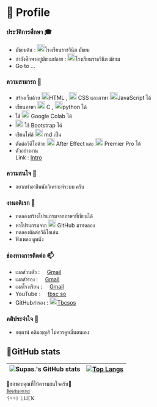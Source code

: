 # 📝 Profile
### ประวัติการศึกษา 🎓
+ มัธยมต้น : <img height=20px src="http://new.rnm.ac.th/wp-content/uploads/2015/12/rnm-logo-%E0%B8%82%E0%B8%AD%E0%B8%9A%E0%B8%82%E0%B8%B2%E0%B8%A7-1024x1024.png" />โรงเรียนราชวินิต มัธยม
+ กำลังศึกษาอยู่มัธยมปลาย : <img height=20px src="http://new.rnm.ac.th/wp-content/uploads/2015/12/rnm-logo-%E0%B8%82%E0%B8%AD%E0%B8%9A%E0%B8%82%E0%B8%B2%E0%B8%A7-1024x1024.png" />โรงเรียนราชวินิต มัธยม
+ Go to ...

### ความสามารถ 📍
+ สร้างเว็บด้วย
<img height=20px src="https://cdn.svgporn.com/logos/html-5.svg">HTML , 
<img height=20px src="https://cdn.svgporn.com/logos/css-3.svg" /> CSS และภาษา
<img height=20px src="https://cdn.svgporn.com/logos/javascript.svg" />JavaScript ได้
+ เขียนภาษา <img height=20px src="https://raw.githubusercontent.com/gilbarbara/logos/9f0858601cc8543b51c8eea0722dbab4a7c7a1f9/logos/c.svg" /> C ,
<img height=20px src="https://cdn.svgporn.com/logos/python.svg" />python ได้ 
+ ใช้
<img height=20px src="https://upload.wikimedia.org/wikipedia/commons/thumb/d/d0/Google_Colaboratory_SVG_Logo.svg/1600px-Google_Colaboratory_SVG_Logo.svg.png" /> Google Colab ได้
+ <img height=20px src="https://cdn.svgporn.com/logos/bootstrap.svg" /> ใช้ Bootstrap ได้
+ เขียนไฟล์ <img height=20px src="https://cdn.svgporn.com/logos/markdown.svg" /> md เป็น
+ ตัดต่อวิดีโอด้วย 
<img height=20px src="https://encrypted-tbn0.gstatic.com/images?q=tbn:ANd9GcT3p9g0MIFlTG00s967wqwLvCr37Fhfv6mQdqswTxgfbnY9UG7Bx0YFz5L6&s=10" /> After Effect และ 
<img height=20px src="https://encrypted-tbn0.gstatic.com/images?q=tbn:ANd9GcQgrKesytPJjSeREwTo4jxyMGbpmXQZFTSl1w&usqp=CAU" /> Premier Pro ได้
 + ตัวอย่างงาน <br>
Link : [Intro](https://youtu.be/UUtZNjkFnlk)

### ความสนใจ 🔖
+ อยากทำอาชีพนักวิเคราะห์ระบบ ครับ

### งานอดิเรก 🥅
+ ทดลองสร้างโปรแกรมจากภาษาที่เขียนได้
+ หาโปรแกรมจาก 
<img height=20px src="https://cdn.svgporn.com/logos/github-icon.svg" /> GitHub มาทดลอง
+ ทดลองตัดต่อวิดีโอเล่น
+ ฟังเพลง ดูหนัง

### ช่องทางการติดต่อ 📫
+ เมลส่วนตัว : [ <img height=15px src="https://cdn.svgporn.com/logos/google-gmail.svg" />Gmail](mailto:bossgeeg123456@gmail.com)
+ เมลสำรอง : [ <img height=15px src="https://cdn.svgporn.com/logos/google-gmail.svg" />Gmail](mailto:tbcsso998@gmail.com)
+ เมลโรงเรียน : [ <img height=15px src="https://cdn.svgporn.com/logos/google-gmail.svg" />Gmail](mailto:22515@rnm.ac.th)
+ YouTube : [ <img height=15px src="https://cdn.svgporn.com/logos/youtube-icon.svg" />tbsc so](https://www.youtube.com/channel/UCG8G1Jv490HAaEzzK8mnL4A/videos)
+ GitHubสำรอง : [ <img height=20px src="https://cdn.svgporn.com/logos/github-icon.svg" />Tbcsos](https://github.com/Tbcsos)

### คติประจำใจ 🤍
+ อตฺตานํ อติมญฺญสิ ไม่ควรดูหมิ่นตนเอง


## 🌟GitHub stats
| ![Supas.'s GitHub stats](https://github-readme-stats.vercel.app/api?username=BoszGTec&show_icons=true&theme=tokyonight&bg_color=10,1a1b27,0a0d31&border_color=424a54) |[![Top Langs](https://github-readme-stats.vercel.app/api/top-langs/?username=BoszGTec&layout=compact&theme=tokyonight&bg_color=10,1a1b27,0a0d31&border_color=424a54)](https://github.com/BoszGTec) |
|----------|-------------|

🙏ขอขอบคุณที่ให้ความสนใจครับ🙏 <br>
[ข้อเสนอแนะ](https://formfacade.com/headless/116384025839853762093/home/form/1FAIpQLScKyvIEqslTkbSPqZ7At32wHE0_H9p3JaAAXemBcbazuPMK1w)
<br>ᛩᛜᛜᚧ ᚳⳘᛈⲔ

<!--ᛩᛜᛜᚧ ᚳⳘᛈⲔ-->
<!-- get ku -- >
<!--
**BoszGTec/BoszGTec** is a ✨ _special_ ✨ repository because its `README.md` (this file) appears on your GitHub profile.

Here are some ideas to get you started:

- 🔭 I’m currently working on ...
- 🌱 I’m currently learning ...
- 👯 I’m looking to collaborate on ...
- 🤔 I’m looking for help with ...
- 💬 Ask me about ...
- 📫 How to reach me: ...
- 😄 Pronouns: ...
- ⚡ Fun fact: ...
-->
